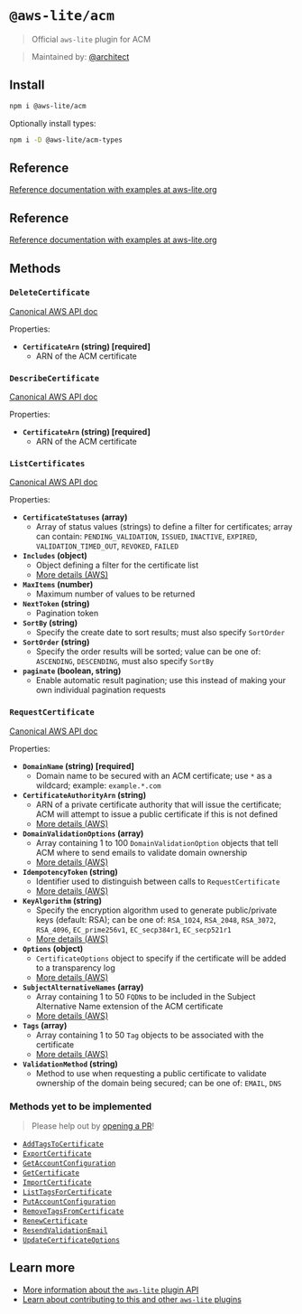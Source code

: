 # `@aws-lite/acm`

> Official `aws-lite` plugin for ACM

> Maintained by: [@architect](https://github.com/architect)


## Install

```sh
npm i @aws-lite/acm
```

Optionally install types:

```sh
npm i -D @aws-lite/acm-types
```


## Reference

[Reference documentation with examples at aws-lite.org](https://aws-lite.org/services/acm)


## Reference

[Reference documentation with examples at aws-lite.org](https://aws-lite.org/services/acm)


## Methods

<!-- ! Do not remove METHOD_DOCS_START / METHOD_DOCS_END ! -->
<!-- METHOD_DOCS_START -->
### `DeleteCertificate`

[Canonical AWS API doc](https://docs.aws.amazon.com/acm/latest/APIReference/API_DeleteCertificate.html)

Properties:
- **`CertificateArn` (string) [required]**
  - ARN of the ACM certificate


### `DescribeCertificate`

[Canonical AWS API doc](https://docs.aws.amazon.com/acm/latest/APIReference/API_DescribeCertificate.html)

Properties:
- **`CertificateArn` (string) [required]**
  - ARN of the ACM certificate


### `ListCertificates`

[Canonical AWS API doc](https://docs.aws.amazon.com/acm/latest/APIReference/API_ListCertificates.html)

Properties:
- **`CertificateStatuses` (array)**
  - Array of status values (strings) to define a filter for certificates; array can contain: `PENDING_VALIDATION`, `ISSUED`, `INACTIVE`, `EXPIRED`, `VALIDATION_TIMED_OUT`, `REVOKED`, `FAILED`
- **`Includes` (object)**
  - Object defining a filter for the certificate list
  - [More details (AWS)](https://docs.aws.amazon.com/acm/latest/APIReference/APIReference/API_ListCertificates.html#ACM-ListCertificates-request-Includes)
- **`MaxItems` (number)**
  - Maximum number of values to be returned
- **`NextToken` (string)**
  - Pagination token
- **`SortBy` (string)**
  - Specify the create date to sort results; must also specify `SortOrder`
- **`SortOrder` (string)**
  - Specify the order results will be sorted; value can be one of: `ASCENDING`, `DESCENDING`, must also specify `SortBy`
- **`paginate` (boolean, string)**
  - Enable automatic result pagination; use this instead of making your own individual pagination requests


### `RequestCertificate`

[Canonical AWS API doc](https://docs.aws.amazon.com/acm/latest/APIReference/API_RequestCertificate.html)

Properties:
- **`DomainName` (string) [required]**
  - Domain name to be secured with an ACM certificate; use `*` as a wildcard; example: `example.*.com`
- **`CertificateAuthorityArn` (string)**
  - ARN of a private certificate authority that will issue the certificate; ACM will attempt to issue a public certificate if this is not defined
  - [More details (AWS)](https://docs.aws.amazon.com/acm/latest/APIReference/API_RequestCertificate.html#ACM-RequestCertificate-request-CertificateAuthorityArn)
- **`DomainValidationOptions` (array)**
  - Array containing 1 to 100 `DomainValidationOption` objects that tell ACM where to send emails to validate domain ownership
  - [More details (AWS)](https://docs.aws.amazon.com/acm/latest/APIReference/API_RequestCertificate.html#ACM-RequestCertificate-request-DomainValidationOptions)
- **`IdempotencyToken` (string)**
  - Identifier used to distinguish between calls to `RequestCertificate`
  - [More details (AWS)](https://docs.aws.amazon.com/acm/latest/APIReference/API_RequestCertificate.html#ACM-RequestCertificate-request-IdempotencyToken)
- **`KeyAlgorithm` (string)**
  - Specify the encryption algorithm used to generate public/private keys (default: RSA); can be one of: `RSA_1024`, `RSA_2048`, `RSA_3072`, `RSA_4096`, `EC_prime256v1`, `EC_secp384r1`, `EC_secp521r1`
  - [More details (AWS)](https://docs.aws.amazon.com/acm/latest/APIReference/API_RequestCertificate.html#ACM-RequestCertificate-request-KeyAlgorithm)
- **`Options` (object)**
  - `CertificateOptions` object to specify if the certificate will be added to a transparency log
  - [More details (AWS)](https://docs.aws.amazon.com/acm/latest/APIReference/API_RequestCertificate.html#ACM-RequestCertificate-request-Options)
- **`SubjectAlternativeNames` (array)**
  - Array containing 1 to 50 `FQDN`s to be included in the Subject Alternative Name extension of the ACM certificate
  - [More details (AWS)](https://docs.aws.amazon.com/acm/latest/APIReference/API_RequestCertificate.html#ACM-RequestCertificate-request-SubjectAlternativeNames)
- **`Tags` (array)**
  - Array containing 1 to 50 `Tag` objects to be associated with the certificate
  - [More details (AWS)](https://docs.aws.amazon.com/acm/latest/APIReference/API_RequestCertificate.html#ACM-RequestCertificate-request-Tags)
- **`ValidationMethod` (string)**
  - Method to use when requesting a public certificate to validate ownership of the domain being secured; can be one of: `EMAIL`, `DNS`


### Methods yet to be implemented

> Please help out by [opening a PR](https://github.com/aws-lite/aws-lite#authoring-aws-lite-plugins)!

- [`AddTagsToCertificate`](https://docs.aws.amazon.com/acm/latest/APIReference/API_AddTagsToCertificate.html)
- [`ExportCertificate`](https://docs.aws.amazon.com/acm/latest/APIReference/API_ExportCertificate.html)
- [`GetAccountConfiguration`](https://docs.aws.amazon.com/acm/latest/APIReference/API_GetAccountConfiguration.html)
- [`GetCertificate`](https://docs.aws.amazon.com/acm/latest/APIReference/API_GetCertificate.html)
- [`ImportCertificate`](https://docs.aws.amazon.com/acm/latest/APIReference/API_ImportCertificate.html)
- [`ListTagsForCertificate`](https://docs.aws.amazon.com/acm/latest/APIReference/API_ListTagsForCertificate.html)
- [`PutAccountConfiguration`](https://docs.aws.amazon.com/acm/latest/APIReference/API_PutAccountConfiguration.html)
- [`RemoveTagsFromCertificate`](https://docs.aws.amazon.com/acm/latest/APIReference/API_RemoveTagsFromCertificate.html)
- [`RenewCertificate`](https://docs.aws.amazon.com/acm/latest/APIReference/API_RenewCertificate.html)
- [`ResendValidationEmail`](https://docs.aws.amazon.com/acm/latest/APIReference/API_ResendValidationEmail.html)
- [`UpdateCertificateOptions`](https://docs.aws.amazon.com/acm/latest/APIReference/API_UpdateCertificateOptions.html)
<!-- METHOD_DOCS_END -->


## Learn more

- [More information about the `aws-lite` plugin API](https://aws-lite.org/plugin-api)
- [Learn about contributing to this and other `aws-lite` plugins](https://aws-lite.org/contributing)
